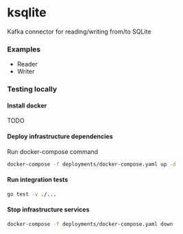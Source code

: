 # ksqlite

Kafka connector for reading/writing from/to SQLite

### Examples

- Reader
- Writer

### Testing locally

#### Install docker
TODO

#### Deploy infrastructure dependencies

Run docker-compose command
```bash
docker-compose -f deployments/docker-compose.yaml up -d
```

#### Run integration tests

```bash
go test -v ./...
```

#### Stop infrastructure services

```bash
docker-compose -f deployments/docker-compose.yaml down 
```